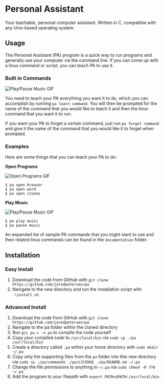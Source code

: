 # Personal Assistant
Your teachable, personal computer assistant. Written in C, compatible with any Unix-based operating system.

## Usage
The Personal Assistant (PA) program is a quick way to run programs and generally use your computer via the command line. If you can come up with a linux command or script, you can teach PA to use it.

### Built in Commands

![Play/Pause Music GIF](https://github.com/jaredpetersen/pa/raw/master/documentation/gifs/learncommand.gif)

You need to teach your PA everything you want it to do, which you can accomplish by running `pa learn command`. You will then be prompted for the name of the command that you would like to teach it and then the linux command that you want it to run.

If you want your PA to forget a certain command, just run `pa forget command` and give it the name of the command that you would like it to forget when prompted.

### Examples
Here are some things that you can teach your PA to do:

**Open Programs**

![Open Programs GIF](https://github.com/jaredpetersen/pa/raw/master/documentation/gifs/app.gif)
```
$ pa open browser
$ pa open word
$ pa open itunes
```

**Play Music**

![Play/Pause Music GIF](https://github.com/jaredpetersen/pa/raw/master/documentation/gifs/music.gif)
```
$ pa play music
$ pa pause music
```

An expanded list of sample PA commands that you might want to use and their related linux commands can be found in the `documentation` folder.

## Installation
### Easy Install
1. Download the code from GitHub with `git clone https://github.com/jaredpetersen/pa`
2. Navigate to the new directory and run the installation script with `.\install.sh`

### Advanced Install
1. Download the code from GitHub with `git clone https://github.com/jaredpetersen/pa`
2. Navigate to the pa folder within the cloned directory
3. Run `gcc pa.c -o pa` to compile the code yourself
4. Copy your compiled code to `/usr/local/bin` via `sudo cp ./pa /usr/local/bin`
5. Create a directory called `.pa` within your home directory with `sudo mkdir ~/.pa`
6. Copy only the supporting files from the `pa` folder into this new directory via `sudo cp ./pa/commands ./pa/LICENSE ./pa/README.md ~/.pa`
7. Change the file permissions to anything in `~/.pa` via `sudo chmod -R 770 ~/.pa`
8. Add the program to your filepath with `export PATH=$PATH:/usr/local/bin`
